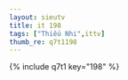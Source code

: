 ```yaml
--- 
layout: sieutv
title: it 198
tags: ["Thiếu Nhi",ittv]
thumb_re: q7t1198
---
```

{% include q7t1 key="198" %} 
